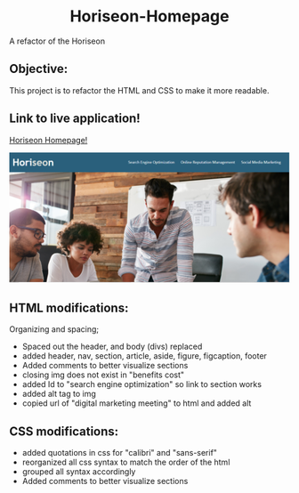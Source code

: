 # <center> Horiseon-Homepage
A refactor of the Horiseon 

## Objective: 
This project is to refactor the HTML and CSS to make it more readable. 

## Link to live application!
[Horiseon Homepage!](https://malhill.github.io/Horiseon-Homepage/)

![application image](./assets/homeworkscreenshot.PNG "Horiseon first look!")

## HTML modifications:
Organizing and spacing; 
* Spaced out the header, and body (divs)
replaced
* added header, nav, section, article, aside, figure, figcaption, footer
* Added comments to better visualize sections 
* closing img does not exist in "benefits cost"
* added Id to "search engine optimization" so link to section works
* added alt tag to img
* copied url of "digital marketing meeting" to html and added alt

## CSS modifications:
* added quotations in css for "calibri" and "sans-serif"
* reorganized all css syntax to match the order of the html
* grouped all syntax accordingly
* Added comments to better visualize sections 
